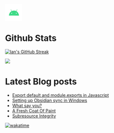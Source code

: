 # <img align="center" alt="Android" width="55" src="./assets/android.webp"/>

# Github Stats

[![Ian's GitHub Streak](https://github-readme-streak-stats.herokuapp.com?user=andwati&theme=transparent&hide_border=false&stroke=1C2231&include_all_commits=true&show=reviews,discussions_started,discussions_answered,prs_merged,prs_merged_percentage)](https://github.com/andwati)

![](https://github-readme-stats.vercel.app/api?username=andwati&show_icons=true&theme=transparent&rank_icon=github&include_all_commits=true&count_private=true)

# Latest Blog posts

<!-- BLOG-POST-LIST:START -->
- [Export default and module.exports in Javascript](https://andwati.github.io/blog/javascript-exporting-modules/)
- [Setting up Obsidian sync in Windows](https://andwati.github.io/blog/obsidian-sync/)
- [What say you?](https://andwati.github.io/blog/utterances-comments/)
- [A Fresh Coat Of Paint](https://andwati.github.io/blog/a-fresh-coat-of-paint/)
- [Subresource Integrity](https://andwati.github.io/blog/subresource-integrity/)
<!-- BLOG-POST-LIST:END -->

[![wakatime](https://wakatime.com/badge/user/7f0420c2-50ee-46bc-9902-4c6386c5dc5e.svg)](https://wakatime.com/@7f0420c2-50ee-46bc-9902-4c6386c5dc5e)
